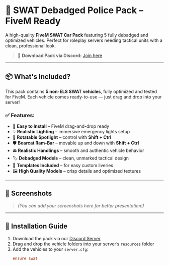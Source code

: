 # 🚓 SWAT Debadged Police Pack – FiveM Ready

A high-quality **FiveM SWAT Car Pack** featuring 5 fully debadged and optimized vehicles. Perfect for roleplay servers needing tactical units with a clean, professional look.

> 🔗 **Download Pack via Discord:** [Join here](https://discord.gg/B9AXxWQUd5)

---

## 📦 What's Included?

This pack contains **5 non-ELS SWAT vehicles**, fully optimized and tested for FiveM. Each vehicle comes ready-to-use — just drag and drop into your server!

### ✅ Features:
- 🔧 **Easy to Install** – FiveM drag-and-drop ready
- 💡 **Realistic Lighting** – immersive emergency lights setup
- 🚨 **Rotatable Spotlight** – control with **Shift + Ctrl**
- 🛡️ **Bearcat Ram-Bar** – movable up and down with **Shift + Ctrl**
- 🚘 **Realistic Handlings** – smooth and authentic vehicle behavior
- 🏷️ **Debadged Models** – clean, unmarked tactical design
- 📐 **Templates Included** – for easy custom liveries
- 🖼️ **High Quality Models** – crisp details and optimized textures

---

## 📸 Screenshots

> *(You can add your screenshots here for better presentation!)*

---

## 🚀 Installation Guide

1. Download the pack via our [Discord Server](https://discord.gg/B9AXxWQUd5)
2. Drag and drop the vehicle folders into your server’s `resources` folder
3. Add the vehicles to your `server.cfg`:
   ```cfg
   ensure swat
